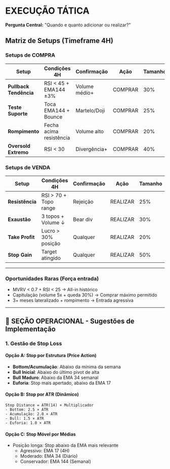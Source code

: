 # EXECUÇÃO TÁTICA

**Pergunta Central:** "Quando e quanto adicionar ou realizar?"

## Matriz de Setups (Timeframe 4H)

### Setups de COMPRA
| Setup                   | Condições 4H            | Confirmação | Ação | Tamanho |
|-------                  |--------------           |-------------|------|---------|
| **Pullback Tendência**  | RSI < 45 + EMA144 ±3%   | Volume médio+ | COMPRAR | 30% |
| **Teste Suporte**       | Toca EMA144 + Bounce    | Martelo/Doji | COMPRAR | 25% |
| **Rompimento**          | Fecha acima resistência | Volume alto | COMPRAR | 20% |
| **Oversold Extremo**    | RSI < 30 | Divergência+ | COMPRAR | 40% |



### Setups de VENDA
| Setup | Condições 4H | Confirmação | Ação | Tamanho |
|-------|--------------|-------------|------|---------|
| **Resistência** | RSI > 70 + Topo range | Rejeição | REALIZAR | 25% |
| **Exaustão** | 3 topos + Volume ↓ | Bear div | REALIZAR | 30% |
| **Take Profit** | Lucro > 30% posição | Qualquer | REALIZAR | 20% |
| **Stop Gain** | Target atingido | Qualquer | REALIZAR | 50% |

---

### Oportunidades Raras (Força entrada)
- MVRV < 0.7 + RSI < 25 → All-in histórico
- Capitulação (volume 5x + queda 30%) → Comprar máximo permitido
- 3+ meses lateralizado + rompimento → Entrada agressiva

---

## 🔧 SEÇÃO OPERACIONAL - Sugestões de Implementação

### 1. Gestão de Stop Loss

#### Opção A: Stop por Estrutura (Price Action)
- **Bottom/Acumulação**: Abaixo da mínima da semana
- **Bull Inicial**: Abaixo do último pivot de alta
- **Bull Maduro**: Abaixo da EMA 34 semanal
- **Euforia**: Stop mais apertado, abaixo da EMA 17

#### Opção B: Stop por ATR (Dinâmico)
```
Stop Distance = ATR(14) × Multiplicador
- Bottom: 2.5 × ATR
- Acumulação: 2.0 × ATR  
- Bull: 1.5 × ATR
- Euforia: 1.0 × ATR
```

#### Opção C: Stop Móvel por Médias
- Posição longa: Stop abaixo da EMA mais relevante
  - Agressivo: EMA 17 (4H)
  - Moderado: EMA 34 (Diário)
  - Conservador: EMA 144 (Semanal)
